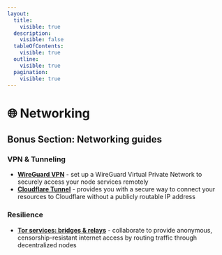 ```yaml
---
layout:
  title:
    visible: true
  description:
    visible: false
  tableOfContents:
    visible: true
  outline:
    visible: true
  pagination:
    visible: true
---
```


# 🌐 Networking

## Bonus Section: Networking guides

### VPN & Tunneling

* [**WireGuard VPN**](wireguard-vpn.md) - set up a WireGuard Virtual Private Network to securely access your node services remotely
* [**Cloudflare Tunnel**](cloudflare-tunnel.md) - provides you with a secure way to connect your resources to Cloudflare without a publicly routable IP address

### Resilience

* [**Tor services: bridges & relays**](tor-services.md) - collaborate to provide anonymous, censorship-resistant internet access by routing traffic through decentralized nodes

